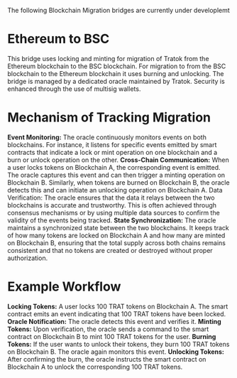 The following Blockchain Migration bridges are currently under developlemt

# Ethereum to BSC
This bridge uses locking and minting for migration of Tratok from the Ethereum blockchain to the BSC blockchain.
For migration to from the BSC blockchain to the Ethereum blockchain it uses burning and unlocking.
The bridge is managed by a dedicated oracle maintained by Tratok.
Security is enhanced through the use of multisig wallets.

# Mechanism of Tracking Migration
**Event Monitoring:** 
The oracle continuously monitors events on both blockchains. For instance, it listens for specific events emitted by smart contracts that indicate a lock or mint operation on one blockchain and a burn or unlock operation on the other.
**Cross-Chain Communication:**
When a user locks tokens on Blockchain A, the corresponding event is emitted. The oracle captures this event and can then trigger a minting operation on Blockchain B. Similarly, when tokens are burned on Blockchain B, the oracle detects this and can initiate an unlocking operation on Blockchain A.
Data Verification: The oracle ensures that the data it relays between the two blockchains is accurate and trustworthy. This is often achieved through consensus mechanisms or by using multiple data sources to confirm the validity of the events being tracked.
**State Synchronization:** 
The oracle maintains a synchronized state between the two blockchains. It keeps track of how many tokens are locked on Blockchain A and how many are minted on Blockchain B, ensuring that the total supply across both chains remains consistent and that no tokens are created or destroyed without proper authorization.

# Example Workflow
**Locking Tokens:**
A user locks 100 TRAT tokens on Blockchain A. The smart contract emits an event indicating that 100 TRAT tokens have been locked.
**Oracle Notification:** 
The oracle detects this event and verifies it.
**Minting Tokens:** 
Upon verification, the oracle sends a command to the smart contract on Blockchain B to mint 100 TRAT tokens for the user.
**Burning Tokens:** 
If the user wants to unlock their tokens, they burn 100 TRAT tokens on Blockchain B. The oracle again monitors this event.
**Unlocking Tokens:**
After confirming the burn, the oracle instructs the smart contract on Blockchain A to unlock the corresponding 100 TRAT tokens.

